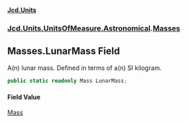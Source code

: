 #### [Jcd.Units](index.md 'index')
### [Jcd.Units.UnitsOfMeasure.Astronomical](Jcd.Units.UnitsOfMeasure.Astronomical.md 'Jcd.Units.UnitsOfMeasure.Astronomical').[Masses](Masses.md 'Jcd.Units.UnitsOfMeasure.Astronomical.Masses')

## Masses.LunarMass Field

A(n) lunar mass. Defined in terms of a(n) SI kilogram.

```csharp
public static readonly Mass LunarMass;
```

#### Field Value
[Mass](Mass.md 'Jcd.Units.UnitTypes.Mass')